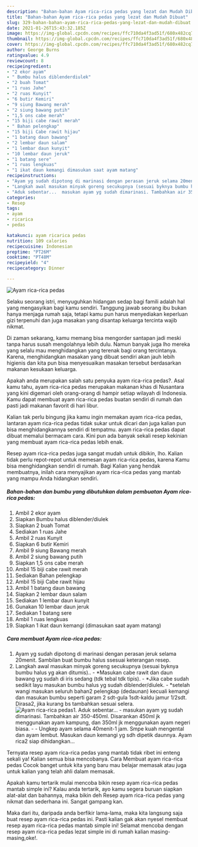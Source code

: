 ```yaml
---
description: "Bahan-bahan Ayam rica-rica pedas yang lezat dan Mudah Dibuat"
title: "Bahan-bahan Ayam rica-rica pedas yang lezat dan Mudah Dibuat"
slug: 329-bahan-bahan-ayam-rica-rica-pedas-yang-lezat-dan-mudah-dibuat
date: 2021-01-26T15:43:32.185Z
image: https://img-global.cpcdn.com/recipes/ffc710da4f3ad51f/680x482cq70/ayam-rica-rica-pedas-foto-resep-utama.jpg
thumbnail: https://img-global.cpcdn.com/recipes/ffc710da4f3ad51f/680x482cq70/ayam-rica-rica-pedas-foto-resep-utama.jpg
cover: https://img-global.cpcdn.com/recipes/ffc710da4f3ad51f/680x482cq70/ayam-rica-rica-pedas-foto-resep-utama.jpg
author: George Burns
ratingvalue: 4.9
reviewcount: 8
recipeingredient:
- "2 ekor ayam"
- " Bumbu halus diblenderdiulek"
- "2 buah Tomat"
- "1 ruas Jahe"
- "2 ruas Kunyit"
- "6 butir Kemiri"
- "9 siung Bawang merah"
- "2 siung bawang putih"
- "1,5 ons cabe merah"
- "15 biji cabe rawit merah"
- " Bahan pelengkap"
- "15 biji Cabe rawit hijau"
- "1 batang daun bawang"
- "2 lembar daun salam"
- "1 lembar daun kunyit"
- "10 lembar daun jeruk"
- "1 batang sere"
- "1 ruas lengkuas"
- "1 ikat daun kemangi dimasukan saat ayam matang"
recipeinstructions:
- "Ayam yg sudah dipotong di marinasi dengan perasan jeruk selama 20menit. Sambilan buat bumbu halus ssesuai keterangan resep."
- "Langkah awal masukan minyak goreng secukupnya (sesuai byknya bumbu halus yg akan ditumis).. *Masukan cabe rawit dan daun bawang yg sudah di iris sedang (tdk tebal tdk tipis).  *Jika cabe sudah sedikit layu masukan bumbu halus yg sudah diblender/diulek. *setelah wangi masukan seluruh bahan2 pelengkap (dedaunan) kecuali kemangi dan masukan bumbu seperti garam 2 sdt-gula 1sdt-kaldu jamur 1/2sdt. Dirasa2, jika kurang bs tambahkan sesuai selera."
- "Aduk sebentar...  masukan ayam yg sudah dimarinasi. Tambahkan air 350-450ml. Disarankan 450ml jk menggunakan ayam kampung, dan 350ml jk menggunakan ayam negeri biasa.   Ungkep ayam selama 40menit-1 jam. Smpe kuah mengental dan ayam lembut. Masukan daun kemangi yg sdh dipetik daunnya. Ayam rica2 siap dihidangkan..."
categories:
- Resep
tags:
- ayam
- ricarica
- pedas

katakunci: ayam ricarica pedas 
nutrition: 109 calories
recipecuisine: Indonesian
preptime: "PT26M"
cooktime: "PT48M"
recipeyield: "4"
recipecategory: Dinner

---
```



![Ayam rica-rica pedas](https://img-global.cpcdn.com/recipes/ffc710da4f3ad51f/680x482cq70/ayam-rica-rica-pedas-foto-resep-utama.jpg)

Selaku seorang istri, menyuguhkan hidangan sedap bagi famili adalah hal yang mengasyikan bagi kamu sendiri. Tanggung jawab seorang ibu bukan hanya menjaga rumah saja, tetapi kamu pun harus menyediakan keperluan gizi terpenuhi dan juga masakan yang disantap keluarga tercinta wajib nikmat.

Di zaman  sekarang, kamu memang bisa mengorder santapan jadi meski tanpa harus susah mengolahnya lebih dulu. Namun banyak juga lho mereka yang selalu mau menghidangkan yang terenak bagi orang tercintanya. Karena, menghidangkan masakan yang dibuat sendiri akan jauh lebih higienis dan kita pun bisa menyesuaikan masakan tersebut berdasarkan makanan kesukaan keluarga. 



Apakah anda merupakan salah satu penyuka ayam rica-rica pedas?. Asal kamu tahu, ayam rica-rica pedas merupakan makanan khas di Nusantara yang kini digemari oleh orang-orang di hampir setiap wilayah di Indonesia. Kamu dapat membuat ayam rica-rica pedas buatan sendiri di rumah dan pasti jadi makanan favorit di hari libur.

Kalian tak perlu bingung jika kamu ingin memakan ayam rica-rica pedas, lantaran ayam rica-rica pedas tidak sukar untuk dicari dan juga kalian pun bisa menghidangkannya sendiri di tempatmu. ayam rica-rica pedas dapat dibuat memalui bermacam cara. Kini pun ada banyak sekali resep kekinian yang membuat ayam rica-rica pedas lebih enak.

Resep ayam rica-rica pedas juga sangat mudah untuk dibikin, lho. Kalian tidak perlu repot-repot untuk memesan ayam rica-rica pedas, karena Kamu bisa menghidangkan sendiri di rumah. Bagi Kalian yang hendak membuatnya, inilah cara menyajikan ayam rica-rica pedas yang mantab yang mampu Anda hidangkan sendiri.

<!--inarticleads1-->

##### Bahan-bahan dan bumbu yang dibutuhkan dalam pembuatan Ayam rica-rica pedas:

1. Ambil 2 ekor ayam
1. Siapkan  Bumbu halus diblender/diulek
1. Siapkan 2 buah Tomat
1. Sediakan 1 ruas Jahe
1. Ambil 2 ruas Kunyit
1. Siapkan 6 butir Kemiri
1. Ambil 9 siung Bawang merah
1. Ambil 2 siung bawang putih
1. Siapkan 1,5 ons cabe merah
1. Ambil 15 biji cabe rawit merah
1. Sediakan  Bahan pelengkap
1. Ambil 15 biji Cabe rawit hijau
1. Ambil 1 batang daun bawang
1. Siapkan 2 lembar daun salam
1. Sediakan 1 lembar daun kunyit
1. Gunakan 10 lembar daun jeruk
1. Sediakan 1 batang sere
1. Ambil 1 ruas lengkuas
1. Siapkan 1 ikat daun kemangi (dimasukan saat ayam matang)




<!--inarticleads2-->

##### Cara membuat Ayam rica-rica pedas:

1. Ayam yg sudah dipotong di marinasi dengan perasan jeruk selama 20menit. Sambilan buat bumbu halus ssesuai keterangan resep.
1. Langkah awal masukan minyak goreng secukupnya (sesuai byknya bumbu halus yg akan ditumis).. - *Masukan cabe rawit dan daun bawang yg sudah di iris sedang (tdk tebal tdk tipis).  - *Jika cabe sudah sedikit layu masukan bumbu halus yg sudah diblender/diulek. - *setelah wangi masukan seluruh bahan2 pelengkap (dedaunan) kecuali kemangi dan masukan bumbu seperti garam 2 sdt-gula 1sdt-kaldu jamur 1/2sdt. Dirasa2, jika kurang bs tambahkan sesuai selera.
<img src="//assets-global.cpcdn.com/assets/icons/button_play-2c75c40dde080a61004c1f40b05d8f140eaff45d7e9e6481dc71c63d2e7c4909.png" alt="Ayam rica-rica pedas">1. Aduk sebentar...  - masukan ayam yg sudah dimarinasi. Tambahkan air 350-450ml. Disarankan 450ml jk menggunakan ayam kampung, dan 350ml jk menggunakan ayam negeri biasa.  -  - Ungkep ayam selama 40menit-1 jam. Smpe kuah mengental dan ayam lembut. Masukan daun kemangi yg sdh dipetik daunnya. Ayam rica2 siap dihidangkan...




Ternyata resep ayam rica-rica pedas yang mantab tidak ribet ini enteng sekali ya! Kalian semua bisa mencobanya. Cara Membuat ayam rica-rica pedas Cocok banget untuk kita yang baru mau belajar memasak atau juga untuk kalian yang telah ahli dalam memasak.

Apakah kamu tertarik mulai mencoba bikin resep ayam rica-rica pedas mantab simple ini? Kalau anda tertarik, ayo kamu segera buruan siapkan alat-alat dan bahannya, maka bikin deh Resep ayam rica-rica pedas yang nikmat dan sederhana ini. Sangat gampang kan. 

Maka dari itu, daripada anda berfikir lama-lama, maka kita langsung saja buat resep ayam rica-rica pedas ini. Pasti kalian gak akan nyesel membuat resep ayam rica-rica pedas mantab simple ini! Selamat mencoba dengan resep ayam rica-rica pedas lezat simple ini di rumah kalian masing-masing,oke!.

